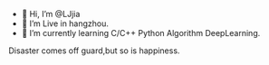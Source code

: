 - 👋 Hi, I’m @LJjia
- 👀 I’m Live in hangzhou.
- 🌱 I’m currently learning C/C++ Python Algorithm DeepLearning.

Disaster comes off guard,but so is happiness.

<!---
LJjia/LJjia is a ✨ special ✨ repository because its `README.md` (this file) appears on your GitHub profile.
You can click the Preview link to take a look at your changes.
--->

